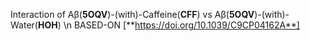 Interaction of Aβ(**5OQV**)-(with)-Caffeine(**CFF**) vs Aβ(**5OQV**)-(with)-Water(**HOH**)
\n
BASED-ON [**https://doi.org/10.1039/C9CP04162A**]
